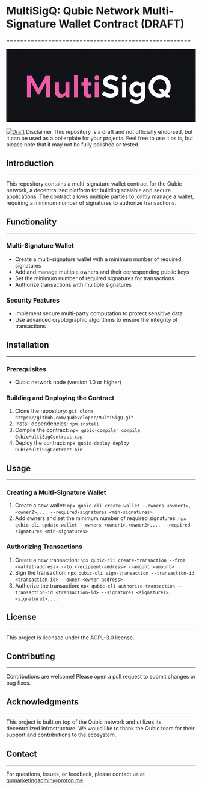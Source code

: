 # MultiSigQ: Qubic Network Multi-Signature Wallet Contract (DRAFT)
=====================================================

![MultiSigQ Logo](https://github.com/qudeveloper/MultiSigQ/blob/main/logo.jpg)

[![Draft](https://img.shields.io/badge/Draft-UNOFFICIAL-red.svg)]() Disclaimer This repository is a draft and not officially endorsed, but it can be used as a boilerplate for your projects. Feel free to use it as is, but please note that it may not be fully polished or tested.

## Introduction
---------------

This repository contains a multi-signature wallet contract for the Qubic network, a decentralized platform for building scalable and secure applications. The contract allows multiple parties to jointly manage a wallet, requiring a minimum number of signatures to authorize transactions.

## Functionality
--------------

### Multi-Signature Wallet

*   Create a multi-signature wallet with a minimum number of required signatures
*   Add and manage multiple owners and their corresponding public keys
*   Set the minimum number of required signatures for transactions
*   Authorize transactions with multiple signatures

### Security Features

*   Implement secure multi-party computation to protect sensitive data
*   Use advanced cryptographic algorithms to ensure the integrity of transactions

## Installation
--------------

### Prerequisites

*   Qubic network node (version 1.0 or higher)

### Building and Deploying the Contract

1.  Clone the repository: `git clone https://github.com/qudeveloper/MultiSigQ.git`
2.  Install dependencies: `npm install`
3.  Compile the contract: `npx qubic-compiler compile QubicMultiSigContract.cpp`
4.  Deploy the contract: `npx qubic-deploy deploy QubicMultiSigContract.bin`

## Usage
-----

### Creating a Multi-Signature Wallet

1.  Create a new wallet: `npx qubic-cli create-wallet --owners <owner1>,<owner2>,... --required-signatures <min-signatures>`
2.  Add owners and set the minimum number of required signatures: `npx qubic-cli update-wallet --owners <owner1>,<owner2>,... --required-signatures <min-signatures>`

### Authorizing Transactions

1.  Create a new transaction: `npx qubic-cli create-transaction --from <wallet-address> --to <recipient-address> --amount <amount>`
2.  Sign the transaction: `npx qubic-cli sign-transaction --transaction-id <transaction-id> --owner <owner-address>`
3.  Authorize the transaction: `npx qubic-cli authorize-transaction --transaction-id <transaction-id> --signatures <signature1>,<signature2>,...`

## License
---------

This project is licensed under the AGPL-3.0 license.

## Contributing
--------------

Contributions are welcome! Please open a pull request to submit changes or bug fixes.

## Acknowledgments
----------------

This project is built on top of the Qubic network and utilizes its decentralized infrastructure. We would like to thank the Qubic team for their support and contributions to the ecosystem.

## Contact
---------

For questions, issues, or feedback, please contact us at qumarketingadmin@proton.me
